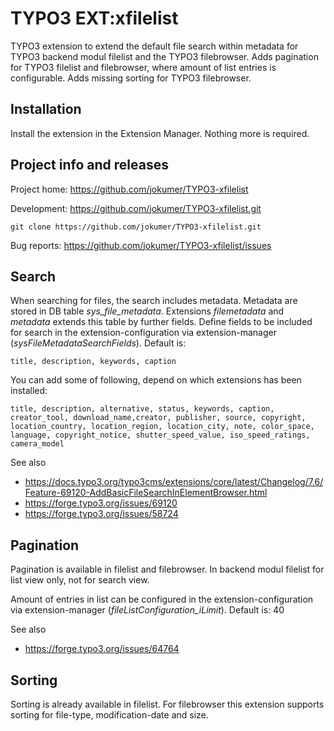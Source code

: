 # TYPO3 EXT:xfilelist

TYPO3 extension to extend the default file search within metadata for TYPO3 backend modul filelist and the TYPO3 filebrowser.
Adds pagination for TYPO3 filelist and filebrowser, where amount of list entries is configurable.
Adds missing sorting for TYPO3 filebrowser.

## Installation

Install the extension in the Extension Manager. Nothing more is required.

## Project info and releases

Project home: https://github.com/jokumer/TYPO3-xfilelist

Development: https://github.com/jokumer/TYPO3-xfilelist.git

	git clone https://github.com/jokumer/TYPO3-xfilelist.git

Bug reports: https://github.com/jokumer/TYPO3-xfilelist/issues

## Search

When searching for files, the search includes metadata.
Metadata are stored in DB table *sys_file_metadata*.
Extensions *filemetadata* and *metadata* extends this table by further fields.
Define fields to be included for search in the extension-configuration via extension-manager (*sysFileMetadataSearchFields*).
Default is:

	title, description, keywords, caption

You can add some of following, depend on which extensions has been installed:

	title, description, alternative, status, keywords, caption, creator_tool, download_name,creator, publisher, source, copyright, location_country, location_region, location_city, note, color_space, language, copyright_notice, shutter_speed_value, iso_speed_ratings, camera_model

See also
- https://docs.typo3.org/typo3cms/extensions/core/latest/Changelog/7.6/Feature-69120-AddBasicFileSearchInElementBrowser.html
- https://forge.typo3.org/issues/69120
- https://forge.typo3.org/issues/58724

## Pagination

Pagination is available in filelist and filebrowser. In backend modul filelist for list view only, not for search view.

Amount of entries in list can be configured in the extension-configuration via extension-manager (*fileListConfiguration_iLimit*).
Default is: 40

See also
- https://forge.typo3.org/issues/64764

## Sorting

Sorting is already available in filelist. For filebrowser this extension supports sorting for file-type, modification-date and size.
